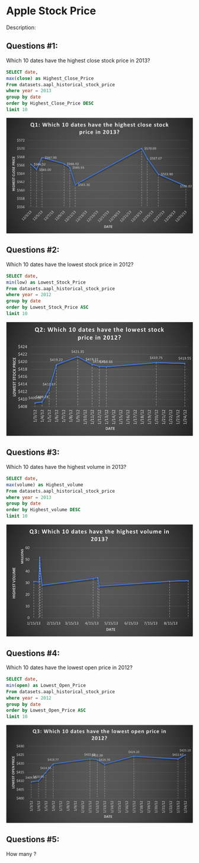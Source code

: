 
# Apple Stock Price
Description:

## Questions #1:
Which 10 dates have the highest close stock price in 2013?
```sql
SELECT date,
max(close) as Highest_Close_Price
From datasets.aapl_historical_stock_price
where year = 2013
group by date
order by Highest_Close_Price DESC
limit 10
```
![datasets_aapl_historical_stock_price](visualizations/q1.png)


## Questions #2:
Which 10 dates have the lowest stock price in 2012?
```sql
SELECT date,
min(low) as Lowest_Stock_Price
From datasets.aapl_historical_stock_price
where year = 2012
group by date
order by Lowest_Stock_Price ASC
limit 10
```
![datasets_aapl_historical_stock_price](visualizations/Q2.png)

## Questions #3:
Which 10 dates have the highest volume in 2013?
```sql
SELECT date,
max(volume) as Highest_volume
From datasets.aapl_historical_stock_price
where year = 2013
group by date
order by Highest_volume DESC
limit 10
```
![datasets_aapl_historical_stock_price](visualizations/Q3.png)

## Questions #4:
Which 10 dates have the lowest open price in 2012?
```sql
SELECT date,
min(open) as Lowest_Open_Price
From datasets.aapl_historical_stock_price
where year = 2012
group by date
order by Lowest_Open_Price ASC
limit 10
```
![datasets_aapl_historical_stock_price](visualizations/Q4.png)

## Questions #5:
How many ?
